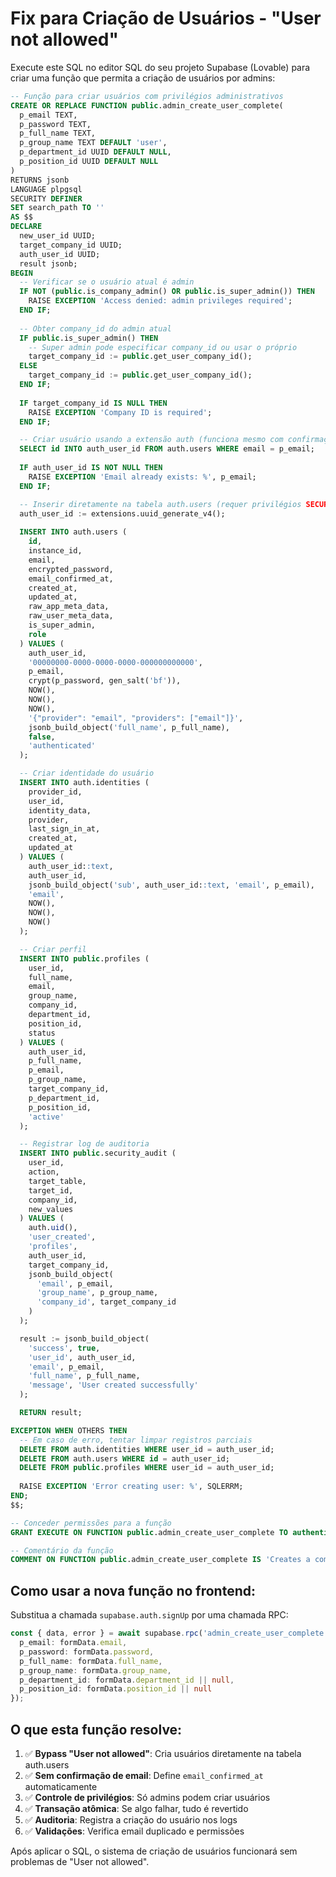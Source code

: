 # Fix para Criação de Usuários - "User not allowed"

Execute este SQL no editor SQL do seu projeto Supabase (Lovable) para criar uma função que permita a criação de usuários por admins:

```sql
-- Função para criar usuários com privilégios administrativos
CREATE OR REPLACE FUNCTION public.admin_create_user_complete(
  p_email TEXT,
  p_password TEXT,
  p_full_name TEXT,
  p_group_name TEXT DEFAULT 'user',
  p_department_id UUID DEFAULT NULL,
  p_position_id UUID DEFAULT NULL
)
RETURNS jsonb
LANGUAGE plpgsql
SECURITY DEFINER
SET search_path TO ''
AS $$
DECLARE
  new_user_id UUID;
  target_company_id UUID;
  auth_user_id UUID;
  result jsonb;
BEGIN
  -- Verificar se o usuário atual é admin
  IF NOT (public.is_company_admin() OR public.is_super_admin()) THEN
    RAISE EXCEPTION 'Access denied: admin privileges required';
  END IF;
  
  -- Obter company_id do admin atual
  IF public.is_super_admin() THEN
    -- Super admin pode especificar company_id ou usar o próprio
    target_company_id := public.get_user_company_id();
  ELSE
    target_company_id := public.get_user_company_id();
  END IF;
  
  IF target_company_id IS NULL THEN
    RAISE EXCEPTION 'Company ID is required';
  END IF;

  -- Criar usuário usando a extensão auth (funciona mesmo com confirmação de email)
  SELECT id INTO auth_user_id FROM auth.users WHERE email = p_email;
  
  IF auth_user_id IS NOT NULL THEN
    RAISE EXCEPTION 'Email already exists: %', p_email;
  END IF;

  -- Inserir diretamente na tabela auth.users (requer privilégios SECURITY DEFINER)
  auth_user_id := extensions.uuid_generate_v4();
  
  INSERT INTO auth.users (
    id,
    instance_id,
    email,
    encrypted_password,
    email_confirmed_at,
    created_at,
    updated_at,
    raw_app_meta_data,
    raw_user_meta_data,
    is_super_admin,
    role
  ) VALUES (
    auth_user_id,
    '00000000-0000-0000-0000-000000000000',
    p_email,
    crypt(p_password, gen_salt('bf')),
    NOW(),
    NOW(),
    NOW(),
    '{"provider": "email", "providers": ["email"]}',
    jsonb_build_object('full_name', p_full_name),
    false,
    'authenticated'
  );

  -- Criar identidade do usuário
  INSERT INTO auth.identities (
    provider_id,
    user_id,
    identity_data,
    provider,
    last_sign_in_at,
    created_at,
    updated_at
  ) VALUES (
    auth_user_id::text,
    auth_user_id,
    jsonb_build_object('sub', auth_user_id::text, 'email', p_email),
    'email',
    NOW(),
    NOW(),
    NOW()
  );

  -- Criar perfil
  INSERT INTO public.profiles (
    user_id,
    full_name,
    email,
    group_name,
    company_id,
    department_id,
    position_id,
    status
  ) VALUES (
    auth_user_id,
    p_full_name,
    p_email,
    p_group_name,
    target_company_id,
    p_department_id,
    p_position_id,
    'active'
  );

  -- Registrar log de auditoria
  INSERT INTO public.security_audit (
    user_id,
    action,
    target_table,
    target_id,
    company_id,
    new_values
  ) VALUES (
    auth.uid(),
    'user_created',
    'profiles',
    auth_user_id,
    target_company_id,
    jsonb_build_object(
      'email', p_email,
      'group_name', p_group_name,
      'company_id', target_company_id
    )
  );

  result := jsonb_build_object(
    'success', true,
    'user_id', auth_user_id,
    'email', p_email,
    'full_name', p_full_name,
    'message', 'User created successfully'
  );

  RETURN result;

EXCEPTION WHEN OTHERS THEN
  -- Em caso de erro, tentar limpar registros parciais
  DELETE FROM auth.identities WHERE user_id = auth_user_id;
  DELETE FROM auth.users WHERE id = auth_user_id;
  DELETE FROM public.profiles WHERE user_id = auth_user_id;
  
  RAISE EXCEPTION 'Error creating user: %', SQLERRM;
END;
$$;

-- Conceder permissões para a função
GRANT EXECUTE ON FUNCTION public.admin_create_user_complete TO authenticated;

-- Comentário da função
COMMENT ON FUNCTION public.admin_create_user_complete IS 'Creates a complete user with auth and profile, bypassing email confirmation requirements';
```

## Como usar a nova função no frontend:

Substitua a chamada `supabase.auth.signUp` por uma chamada RPC:

```typescript
const { data, error } = await supabase.rpc('admin_create_user_complete', {
  p_email: formData.email,
  p_password: formData.password,
  p_full_name: formData.full_name,
  p_group_name: formData.group_name,
  p_department_id: formData.department_id || null,
  p_position_id: formData.position_id || null
});
```

## O que esta função resolve:

1. ✅ **Bypass "User not allowed"**: Cria usuários diretamente na tabela auth.users
2. ✅ **Sem confirmação de email**: Define `email_confirmed_at` automaticamente
3. ✅ **Controle de privilégios**: Só admins podem criar usuários
4. ✅ **Transação atômica**: Se algo falhar, tudo é revertido
5. ✅ **Auditoria**: Registra a criação do usuário nos logs
6. ✅ **Validações**: Verifica email duplicado e permissões

Após aplicar o SQL, o sistema de criação de usuários funcionará sem problemas de "User not allowed".

